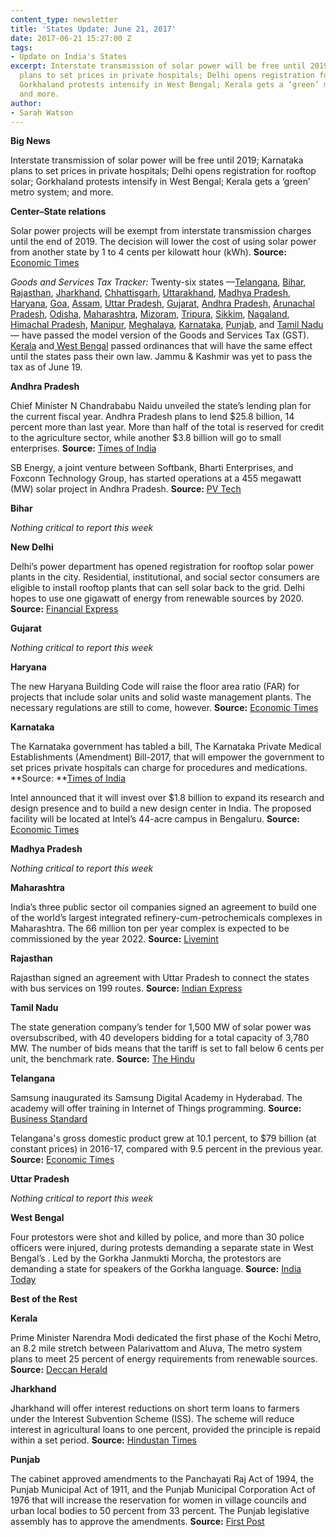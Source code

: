```yaml
---
content_type: newsletter
title: 'States Update: June 21, 2017'
date: 2017-06-21 15:27:00 Z
tags:
- Update on India's States
excerpt: Interstate transmission of solar power will be free until 2019; Karnataka
  plans to set prices in private hospitals; Delhi opens registration for rooftop solar;
  Gorkhaland protests intensify in West Bengal; Kerala gets a ‘green’ metro system;
  and more.
author:
- Sarah Watson
---
```


**Big News**

Interstate transmission of solar power will be free until 2019; Karnataka plans to set prices in private hospitals; Delhi opens registration for rooftop solar; Gorkhaland protests intensify in West Bengal; Kerala gets a ‘green’ metro system; and more.

**Center–State relations**

Solar power projects will be exempt from interstate transmission charges until the end of 2019. The decision will lower the cost of using solar power from another state by 1 to 4 cents per kilowatt hour (kWh). **Source:** [Economic Times](http://economictimes.indiatimes.com/industry/energy/power/centre-removes-interstate-supply-charges-on-solar-power-projects-till-december-2019/articleshow/59209735.cms)

*Goods and Services Tax Tracker:* Twenty-six states —[Telangana](http://pib.nic.in/newsite/PrintRelease.aspx?relid=161552), [Bihar](http://pib.nic.in/newsite/PrintRelease.aspx?relid=161552), [Rajasthan](http://pib.nic.in/newsite/PrintRelease.aspx?relid=161552), [Jharkhand](http://pib.nic.in/newsite/PrintRelease.aspx?relid=161552), [Chhattisgarh](http://pib.nic.in/newsite/PrintRelease.aspx?relid=161552), [Uttarakhand](http://pib.nic.in/newsite/PrintRelease.aspx?relid=161552), [Madhya Pradesh](http://pib.nic.in/newsite/PrintRelease.aspx?relid=161552), [Haryana](http://pib.nic.in/newsite/PrintRelease.aspx?relid=161552), [Goa](http://www.newindianexpress.com/business/2017/may/09/goa-assembly-passes-state-gst-bill-1602889.html), [Assam](http://www.newindianexpress.com/nation/2017/may/11/assam-assembly-passes-gst-bill-1603756.html), [Uttar Pradesh](http://indiatoday.intoday.in/story/up-legislature-passes-gst-bill/1/955507.html), [Gujarat](http://www.thehindubusinessline.com/news/national/gujarat-assembly-passes-state-gst-bill/article9689120.ece), [Andhra Pradesh](http://economictimes.indiatimes.com/small-biz/policy-trends/andhra-pradesh-legislature-passes-state-gst-bill/articleshow/58710608.cms), [Arunachal Pradesh](http://www.livemint.com/Politics/BeldPy4EXiTH6RnYZnCdmO/Arunachal-Pradesh-becomes-12th-state-to-pass-GST-Bill.html), [Odisha](http://www.deccanchronicle.com/nation/current-affairs/200517/odisha-indirect-tax-regime-state-assembly-passes-gst-bill.html), [Maharashtra](http://timesofindia.indiatimes.com/business/india-business/maharashtra-assembly-passes-state-gst-bill/articleshow/58788911.cms), [Mizoram](http://timesofindia.indiatimes.com/business/india-business/mizoram-gst-bill-passed-unanimously/articleshow/58841464.cms), [Tripura](http://morungexpress.com/mizoram-tripura-approve-gst-bill/), [Sikkim](http://timesofindia.indiatimes.com/business/india-business/sikkim-passes-state-gst-bill/articleshow/58842306.cms), [Nagaland](http://www.ndtv.com/india-news/nagaland-assembly-passes-state-goods-and-services-tax-gst-bill-1704657), [Himachal Pradesh](http://timesofindia.indiatimes.com/city/chandigarh/gst-bill-passed-in-himachal-pradesh/articleshow/58875865.cms), [Manipur](http://economictimes.indiatimes.com/news/politics-and-nation/manipur-assembly-passes-gst-bill-at-a-specially-convened-session/articleshow/59003570.cms), [Meghalaya](http://www.financialexpress.com/india-news/meghalaya-assembly-clears-gst-bill/714230/), [Karnataka](http://www.livemint.com/Politics/7L8d8719ZtTYVaYNuoFD5M/Karnataka-passes-GST-Bill.html), [Punjab](http://www.livemint.com/Politics/9KVaDbNjW5k734iZXFx8rL/Punjab-Assembly-passes-GST-Bill-unanimously.html), and [Tamil Nadu](http://www.oneindia.com/india/tamil-nadu-punjab-assemblies-pass-gst-bill-2468963.html) — have passed the model version of the Goods and Services Tax (GST). [Kerala](http://www.newindianexpress.com/states/kerala/2017/jun/15/ordinance-in-place-of-kerala-gst-bill-cleared-1616818.html) and[ West Bengal](http://taxheal.com/west-bengal-gst-bill-2017.html) passed ordinances that will have the same effect until the states pass their own law. Jammu & Kashmir was yet to pass the tax as of June 19.

**Andhra Pradesh**

Chief Minister N Chandrababu Naidu unveiled the state’s lending plan for the current fiscal year. Andhra Pradesh plans to lend $25.8 billion, 14 percent more than last year. More than half of the total is reserved for credit to the agriculture sector, while another $3.8 billion will go to small enterprises. **Source:** [Times of India](http://timesofindia.indiatimes.com/city/amaravati/rs-166806-crore-credit-plan-for-2017-18-andhra-pradesh/articleshow/59187231.cms)

SB Energy, a joint venture between Softbank, Bharti Enterprises, and Foxconn Technology Group, has started operations at a 455 megawatt (MW) solar project in Andhra Pradesh. **Source:** [PV Tech](https://www.pv-tech.org/news/sb-energy-operates-455mw-solar-plant-in-andhra-pradesh-with-trina-modules)

**Bihar**

*Nothing critical to report this week*

**New Delhi**

Delhi’s power department has opened registration for rooftop solar power plants in the city. Residential, institutional, and social sector consumers are eligible to install rooftop plants that can sell solar back to the grid. Delhi hopes to use one gigawatt of energy from renewable sources by 2020. **Source:** [Financial Express](http://www.financialexpress.com/india-news/delhi-power-department-opens-registration-for-rooftop-solar-power-plants/724969/)

**Gujarat**

*Nothing critical to report this week*

**Haryana**

The new Haryana Building Code will raise the floor area ratio (FAR) for projects that include solar units and solid waste management plants. The necessary regulations are still to come, however. **Source:** [Economic Times](http://economictimes.indiatimes.com/industry/energy/power/haryana-finalises-additional-far-for-projects-with-solar-waste-plant/articleshow/59112197.cms)

**Karnataka**

The Karnataka government has tabled a bill, The Karnataka Private Medical Establishments (Amendment) Bill-2017, that will empower the government to set prices private hospitals can charge for procedures and medications. \*\*Source: \*\*[Times of India](http://timesofindia.indiatimes.com/city/bengaluru/karnataka-govt-to-determine-cost-of-treatment-in-private-hospitals/articleshow/59131760.cms)

Intel announced that it will invest over $1.8 billion to expand its research and design presence and to build a new design center in India. The proposed facility will be located at Intel’s 44-acre campus in Bengaluru. **Source:** [Economic Times](http://economictimes.indiatimes.com/tech/hardware/intel-announces-rs-1100-crore-investment-to-advance-its-rd-innovation-in-bengaluru/articleshow/59140792.cms)

**Madhya Pradesh**

*Nothing critical to report this week*

**Maharashtra**

India’s three public sector oil companies signed an agreement to build one of the world’s largest integrated refinery-cum-petrochemicals complexes in Maharashtra. The 66 million ton per year complex is expected to be commissioned by the year 2022. **Source:** [Livemint](http://www.livemint.com/Companies/DF73EjEjBEZfgMByXctAVL/IOC-BPCL-HPCL-to-build-40-billion-refinery-in-Maharashtra.html)

**Rajasthan**

Rajasthan signed an agreement with Uttar Pradesh to connect the states with bus services on 199 routes. **Source:** [Indian Express](http://indianexpress.com/article/cities/jaipur/rajasthan-inks-deal-with-up-to-start-inter-state-bus-service-4704778/)

**Tamil Nadu**

The state generation company’s tender for 1,500 MW of solar power was oversubscribed, with 40 developers bidding for a total capacity of 3,780 MW. The number of bids means that the tariff is set to fall below 6 cents per unit, the benchmark rate. **Source:** [The Hindu](http://www.thehindu.com/todays-paper/tp-national/tp-tamilnadu/tangedcos-solar-auction-gets-a-good-response/article19078906.ece)

**Telangana**

Samsung inaugurated its Samsung Digital Academy in Hyderabad. The academy will offer training in Internet of Things programming. **Source:** [Business Standard](http://www.business-standard.com/article/news-ani/samsung-ties-up-with-telangana-academy-to-launch-digital-academy-in-hyderabad-117061501061_1.html)

Telangana's gross domestic product grew at 10.1 percent, to $79 billion (at constant prices) in 2016-17, compared with 9.5 percent in the previous year. **Source:** [Economic Times](http://economictimes.indiatimes.com/news/economy/indicators/telanganas-gsdp-up-over-10-per-cent-to-rs-5-11-lakh-crore-in-fy17/articleshow/59108518.cms)

**Uttar Pradesh**

*Nothing critical to report this week*

**West Bengal**

Four protestors were shot and killed by police, and more than 30 police officers were injured, during protests demanding a separate state in West Bengal’s . Led by the Gorkha Janmukti Morcha, the protestors are demanding a state for speakers of the Gorkha language. **Source:** [India Today](http://indiatoday.intoday.in/story/darjeeling-gjm-unrest-mamata-banerjee-calls-for-peace/1/981987.html)

**Best of the Rest**

**Kerala**

Prime Minister Narendra Modi dedicated the first phase of the Kochi Metro, an 8.2 mile stretch between Palarivattom and Aluva, The metro system plans to meet 25 percent of energy requirements from renewable sources. **Source:** [Deccan Herald](http://www.deccanherald.com/content/617985/on-inaugural-day-pm-dedicates.html)

**Jharkhand**

Jharkhand will offer interest reductions on short term loans to farmers under the Interest Subvention Scheme (ISS). The scheme will reduce interest in agricultural loans to one percent, provided the principle is repaid within a set period. **Source:** [Hindustan Times](http://www.hindustantimes.com/ranchi/jharkhand-farmers-to-now-get-loan-against-1-interest/story-WmNJ1vkD3htVBRRr8mLqfM.html)

**Punjab**

The cabinet approved amendments to the Panchayati Raj Act of 1994, the Punjab Municipal Act of 1911, and the Punjab Municipal Corporation Act of 1976 that will increase the reservation for women in village councils and urban local bodies to 50 percent from 33 percent. The Punjab legislative assembly has to approve the amendments. **Source:** [First Post](http://www.firstpost.com/india/punjab-govt-to-increase-woman-reservation-to-50-percent-in-local-bodies-3603469.html)
